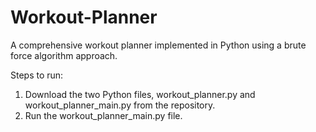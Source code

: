 # Workout-Planner
A comprehensive workout planner implemented in Python using a brute force algorithm approach.

Steps to run:

1. Download the two Python files, workout_planner.py and workout_planner_main.py from the repository.
2. Run the workout_planner_main.py file.
